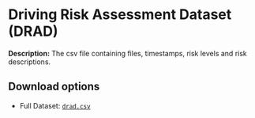 # Driving Risk Assessment Dataset (DRAD)

**Description:** The csv file containing files, timestamps, risk levels and risk descriptions.

## Download options

- Full Dataset: [`drad.csv`](./drad.csv)